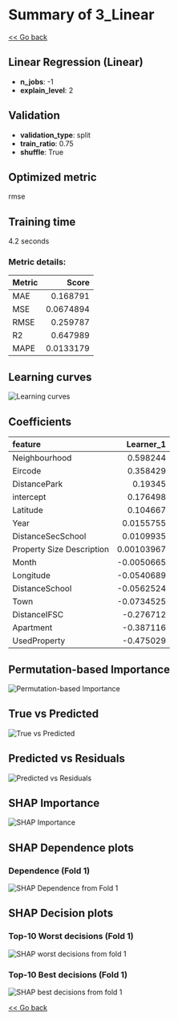 # Summary of 3_Linear

[<< Go back](../README.md)


## Linear Regression (Linear)
- **n_jobs**: -1
- **explain_level**: 2

## Validation
 - **validation_type**: split
 - **train_ratio**: 0.75
 - **shuffle**: True

## Optimized metric
rmse

## Training time

4.2 seconds

### Metric details:
| Metric   |     Score |
|:---------|----------:|
| MAE      | 0.168791  |
| MSE      | 0.0674894 |
| RMSE     | 0.259787  |
| R2       | 0.647989  |
| MAPE     | 0.0133179 |



## Learning curves
![Learning curves](learning_curves.png)

## Coefficients
| feature                   |   Learner_1 |
|:--------------------------|------------:|
| Neighbourhood             |  0.598244   |
| Eircode                   |  0.358429   |
| DistancePark              |  0.19345    |
| intercept                 |  0.176498   |
| Latitude                  |  0.104667   |
| Year                      |  0.0155755  |
| DistanceSecSchool         |  0.0109935  |
| Property Size Description |  0.00103967 |
| Month                     | -0.0050665  |
| Longitude                 | -0.0540689  |
| DistanceSchool            | -0.0562524  |
| Town                      | -0.0734525  |
| DistanceIFSC              | -0.276712   |
| Apartment                 | -0.387116   |
| UsedProperty              | -0.475029   |


## Permutation-based Importance
![Permutation-based Importance](permutation_importance.png)
## True vs Predicted

![True vs Predicted](true_vs_predicted.png)


## Predicted vs Residuals

![Predicted vs Residuals](predicted_vs_residuals.png)



## SHAP Importance
![SHAP Importance](shap_importance.png)

## SHAP Dependence plots

### Dependence (Fold 1)
![SHAP Dependence from Fold 1](learner_fold_0_shap_dependence.png)

## SHAP Decision plots

### Top-10 Worst decisions (Fold 1)
![SHAP worst decisions from fold 1](learner_fold_0_shap_worst_decisions.png)
### Top-10 Best decisions (Fold 1)
![SHAP best decisions from fold 1](learner_fold_0_shap_best_decisions.png)

[<< Go back](../README.md)
